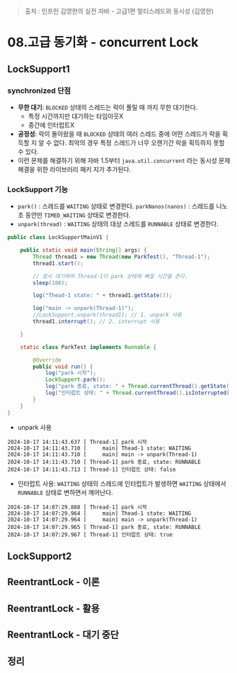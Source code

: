 > 출처 : 인프런 김영한의 실전 자바 - 고급1편 멀티스레드와 동시성 (김영한)

# 08.고급 동기화 - concurrent Lock
## LockSupport1
### synchronized 단점
- **무한 대기**: `BLOCKED` 상태의 스레드는 락이 풀릴 때 까지 무한 대기한다.
  * 특정 시간까지만 대기하는 타임아웃X
  * 중간에 인터럽트X
- **공정성**: 락이 돌아왔을 때 `BLOCKED` 상태의 여러 스레드 중에 어떤 스레드가 락을 획득할 지 알 수 없다. 최악의 경우 특정 스레드가 너무 오랜기간 락을 획득하지 못할 수 있다.
- 이런 문제를 해결하기 위해 자바 1.5부터 `java.util.concurrent` 라는 동시성 문제 해결을 위한 라이브러리 패키 지가 추가된다.

### LockSupport 기능
- `park()` : 스레드를 `WAITING` 상태로 변경한다.
  `parkNanos(nanos)` : 스레드를 나노초 동안만 `TIMED_WAITING` 상태로 변경한다.
- `unpark(thread)` : `WAITING` 상태의 대상 스레드를 `RUNNABLE` 상태로 변경한다.

```java
public class LockSupportMainV1 {

    public static void main(String[] args) {
        Thread thread1 = new Thread(new ParkTest(), "Thread-1");
        thread1.start();

        // 잠시 대기하여 Thread-1이 park 상태에 빠질 시간을 준다.
        sleep(100);

        log("Thead-1 state: " + thread1.getState());

        log("main -> unpark(Thread-1)");
        //LockSupport.unpark(thread1); // 1. unpark 사용
        thread1.interrupt(); // 2. interrupt 사용

    }

    static class ParkTest implements Runnable {

        @Override
        public void run() {
            log("park 시작");
            LockSupport.park();
            log("park 종료, state: " + Thread.currentThread().getState());
            log("인터럽트 상태: " + Thread.currentThread().isInterrupted());
        }
    }
}
```
- unpark 사용
```log
2024-10-17 14:11:43.637 [ Thread-1] park 시작
2024-10-17 14:11:43.710 [     main] Thead-1 state: WAITING
2024-10-17 14:11:43.710 [     main] main -> unpark(Thread-1)
2024-10-17 14:11:43.710 [ Thread-1] park 종료, state: RUNNABLE
2024-10-17 14:11:43.713 [ Thread-1] 인터럽트 상태: false
```
- 인터럽트 사용: `WAITING` 상태의 스레드에 인터럽트가 발생하면 `WAITING` 상태에서 `RUNNABLE` 상태로 변하면서 깨어난다.
```log
2024-10-17 14:07:29.888 [ Thread-1] park 시작
2024-10-17 14:07:29.964 [     main] Thead-1 state: WAITING
2024-10-17 14:07:29.964 [     main] main -> unpark(Thread-1)
2024-10-17 14:07:29.965 [ Thread-1] park 종료, state: RUNNABLE
2024-10-17 14:07:29.967 [ Thread-1] 인터럽트 상태: true
```
## LockSupport2

## ReentrantLock - 이론

## ReentrantLock - 활용

## ReentrantLock - 대기 중단

## 정리
